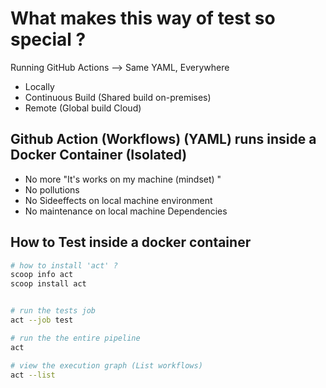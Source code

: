 # What makes this way of test so special ? 

Running GitHub Actions --> Same YAML, Everywhere
- Locally 
- Continuous Build (Shared build on-premises)
- Remote (Global build Cloud)


## Github Action (Workflows) (YAML) runs inside a Docker Container (Isolated)

- No more "It's works on my machine (mindset) "
- No pollutions
- No Sideeffects on local machine environment 
- No maintenance on local machine Dependencies



## How to Test inside a docker container 

```bash
# how to install 'act' ?  
scoop info act
scoop install act


# run the tests job
act --job test 

# run the the entire pipeline
act 

# view the execution graph (List workflows)
act --list
```

